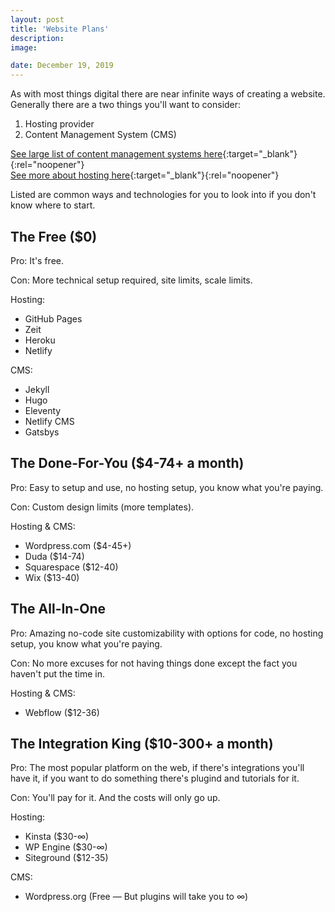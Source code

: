 ```yaml
---
layout: post
title: 'Website Plans'
description: 
image:

date: December 19, 2019
---
```


As with most things digital there are near infinite ways of creating a website. Generally there are a two things you'll want to consider:
1. Hosting provider
2. Content Management System (CMS)

[See large list of content management systems here](https://en.wikipedia.org/wiki/List_of_content_management_systems){:target="_blank"}{:rel="noopener"}  
[See more about hosting here](https://en.wikipedia.org/wiki/Category:Web_hosting){:target="_blank"}{:rel="noopener"} 

Listed are common ways and technologies for you to look into if you don't know where to start.

## The Free ($0)
Pro: It's free.

Con: More technical setup required, site limits, scale limits.

Hosting:  
- GitHub Pages
- Zeit
- Heroku
- Netlify

CMS:  
- Jekyll
- Hugo
- Eleventy
- Netlify CMS
- Gatsbys



## The Done-For-You ($4-74+ a month)
Pro: Easy to setup and use, no hosting setup, you know what you're paying.

Con: Custom design limits (more templates).

Hosting & CMS:  
* Wordpress.com ($4-45+)
* Duda ($14-74)
* Squarespace ($12-40)
* Wix ($13-40)

## The All-In-One
Pro: Amazing no-code site customizability with options for code, no hosting setup, you know what you're paying.

Con: No more excuses for not having things done except the fact you haven't put the time in.

Hosting & CMS:  
* Webflow ($12-36)

## The Integration King ($10-300+ a month)
Pro: The most popular platform on the web, if there's integrations you'll have it, if you want to do something there's plugind and tutorials for it.

Con: You'll pay for it. And the costs will only go up.

Hosting:  
* Kinsta ($30-∞)
* WP Engine ($30-∞)
* Siteground ($12-35)

CMS:  
* Wordpress.org (Free — But plugins will take you to ∞)


